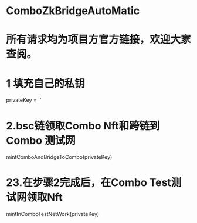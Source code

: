# ComboZkBridgeAutoMatic


# 所有请求均为项目方官方链接，欢迎大家查阅。


# 1 填充自己的私钥
privateKey = ''


# 2.bsc链领取Combo Nft和跨链到Combo 测试网
mintComboAndBridgeToCombo(privateKey)

# 23.在步骤2完成后，在Combo Test测试网领取Nft
mintInComboTestNetWork(privateKey)


